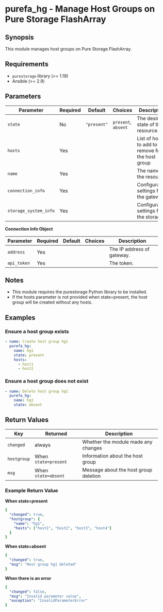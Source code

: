 # purefa_hg - Manage Host Groups on Pure Storage FlashArray

## Synopsis

This module manages host groups on Pure Storage FlashArray.

## Requirements

- `purestorage` library (>= 1.19)
- Ansible (>= 2.9)

## Parameters

| Parameter             | Required | Default     | Choices            | Description                                           |
|-----------------------|----------|-------------|--------------------|-------------------------------------------------------|
| `state`               | No       | `"present"` | `present`, `absent`| The desired state of the resource.                    |
| `hosts`               | Yes      |             |                    | List of hosts to add to or remove from the host group |
| `name`                | Yes      |             |                    | The name of the resource.                             |
| `connection_info`     | Yes      |             |                    | Configuration settings for the gateway.               |
| `storage_system_info` | Yes      |             |                    | Configuration settings for the storage.               |

**Connection Info Object**

| Parameter   | Required | Default | Choices | Description                |
|-------------|----------|---------|---------|----------------------------|
| `address`   | Yes      |         |         | The IP address of gateway. |
| `api_token` | Yes      |         |         | The token.                 |

## Notes

- This module requires the purestorage Python library to be installed.
- If the hosts parameter is not provided when state=present, the host group will be created without any hosts.

## Examples

### Ensure a host group exists

```yaml
- name: Create host group hg1
  purefa_hg:
    name: hg1
    state: present
    hosts:
      - host1
      - host2
```

### Ensure a host group does not exist

```yaml
- name: Delete host group hg1
  purefa_hg:
    name: hg1
    state: absent
```

## Return Values

| Key         | Returned             | Description                       |
|-------------|----------------------|-----------------------------------|
| `changed`   | always               | Whether the module made any changes |
| `hostgroup` | When `state=present` | Information about the host group |
| `msg`       | When `state=absent`  | Message about the host group deletion|

### Example Return Value

**When state=present**

```yaml
{
  "changed": true,
  "hostgroup": {
    "name": "hg1",
    "hosts": ["host1", "host2", "host3", "host4"]
  }
}
```

**When state=absent**

```yaml
{
  "changed": true,
  "msg": "Host group hg1 deleted"
}
```

**When there is an error**

```yaml
{
  "changed": false,
  "msg": "Invalid parameter value",
  "exception": "InvalidParameterError"
}
```

